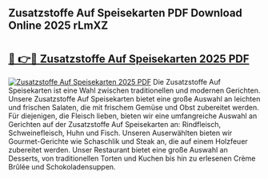 ## Zusatzstoffe Auf Speisekarten PDF Download Online 2025 rLmXZ

# <h2><a href="http://gcdtc0.nevu.top/?p=Zusatzstoffe+Auf+Speisekarten">🔗 👉🔴 Zusatzstoffe Auf Speisekarten 2025 PDF</a></h2>

[![Zusatzstoffe Auf Speisekarten 2025 PDF](https://i.imgur.com/dBaPXMq.png)](http://gcdtc0.nevu.top/?p=Zusatzstoffe+Auf+Speisekarten)
Die Zusatzstoffe Auf Speisekarten ist eine Wahl zwischen traditionellen und modernen Gerichten. Unsere Zusatzstoffe Auf Speisekarten bietet eine große Auswahl an leichten und frischen Salaten, die mit frischem Gemüse und Obst zubereitet werden. Für diejenigen, die Fleisch lieben, bieten wir eine umfangreiche Auswahl an Gerichten auf der Zusatzstoffe Auf Speisekarten an: Rindfleisch, Schweinefleisch, Huhn und Fisch. Unseren Auserwählten bieten wir Gourmet-Gerichte wie Schaschlik und Steak an, die auf einem Holzfeuer zubereitet werden. Unser Restaurant bietet eine große Auswahl an Desserts, von traditionellen Torten und Kuchen bis hin zu erlesenen Crème Brûlée und Schokoladensuppen.
